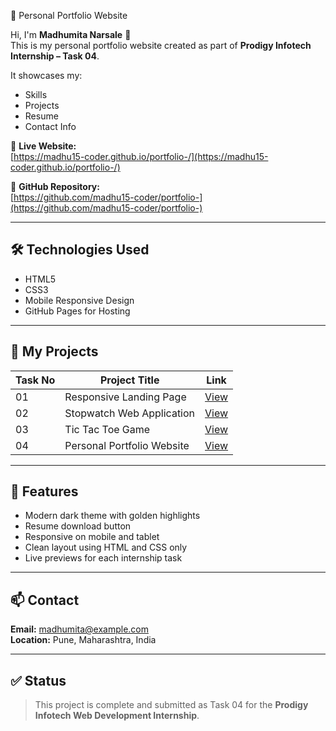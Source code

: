 💼 Personal Portfolio Website

Hi, I'm **Madhumita Narsale** 👋  
This is my personal portfolio website created as part of **Prodigy Infotech Internship – Task 04**.

It showcases my:
- Skills
- Projects
- Resume
- Contact Info

🔗 **Live Website:**  
[https://madhu15-coder.github.io/portfolio-/](https://madhu15-coder.github.io/portfolio-/)

🔗 **GitHub Repository:**  
[https://github.com/madhu15-coder/portfolio-](https://github.com/madhu15-coder/portfolio-)

---

## 🛠️ Technologies Used
- HTML5
- CSS3
- Mobile Responsive Design
- GitHub Pages for Hosting

---

## 🚀 My Projects

| Task No | Project Title                  | Link |
|--------|--------------------------------|------|
| 01     | Responsive Landing Page        | [View](https://madhu15-coder.github.io/Responsive-Landing-Page/) |
| 02     | Stopwatch Web Application      | [View](https://madhu15-coder.github.io/Stopwatch-App/) |
| 03     | Tic Tac Toe Game               | [View](https://madhu15-coder.github.io/Tic-Tac-Toe/) |
| 04     | Personal Portfolio Website     | [View](https://madhu15-coder.github.io/portfolio-/) |

---

## 📄 Features

- Modern dark theme with golden highlights
- Resume download button
- Responsive on mobile and tablet
- Clean layout using HTML and CSS only
- Live previews for each internship task

---

## 📫 Contact

**Email:** madhumita@example.com  
**Location:** Pune, Maharashtra, India

---

## ✅ Status

> This project is complete and submitted as Task 04 for the **Prodigy Infotech Web Development Internship**.
